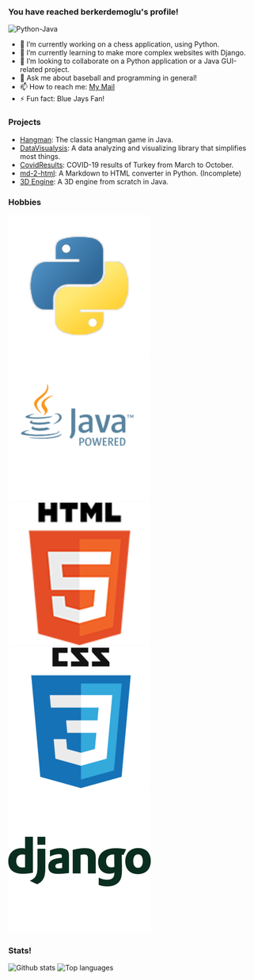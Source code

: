 ### You have reached berkerdemoglu's profile!
![Python-Java](https://img.shields.io/badge/Python-Java-blue)

- 🔭 I’m currently working on a chess application, using Python.
- 🌱 I’m currently learning to make more complex websites with Django.
- 👯 I’m looking to collaborate on a Python application or a Java GUI-related project.
- 💬 Ask me about baseball and programming in general!
- 📫 How to reach me: [My Mail](mailto:berkerdemoglu1120@gmail.com)
- ⚡ Fun fact: Blue Jays Fan!

### Projects
- [Hangman](https://github.com/berkerdemoglu/Hangman): The classic Hangman game in Java.
- [DataVisualysis](https://github.com/berkerdemoglu/DataVisualysis): A data analyzing and visualizing library that simplifies most things.
- [CovidResults](https://github.com/berkerdemoglu/CovidResults): COVID-19 results of Turkey from March to October.
- [md-2-html](https://github.com/berkerdemoglu/md-2-html): A Markdown to HTML converter in Python. (Incomplete)
- [3D Engine](https://github.com/berkerdemoglu/My3DEngine): A 3D engine from scratch in Java.

### Hobbies
![Python](https://raw.githubusercontent.com/github/explore/main/topics/python/python.png?raw=true)
![Java](https://raw.githubusercontent.com/github/explore/main/topics/java/java.png?raw=true)
![HTML](https://raw.githubusercontent.com/github/explore/main/topics/html/html.png?raw=true)
![CSS](https://github.com/github/explore/blob/main/topics/css/css.png?raw=true)
![Django](https://github.com/github/explore/blob/main/topics/django/django.png?raw=true)

### Stats!

![Github stats](https://github-readme-stats.vercel.app/api?username=berkerdemoglu&theme=dark&show_icons=true&count_private=true)
![Top languages](https://github-readme-stats.vercel.app/api/top-langs/?username=berkerdemoglu)
